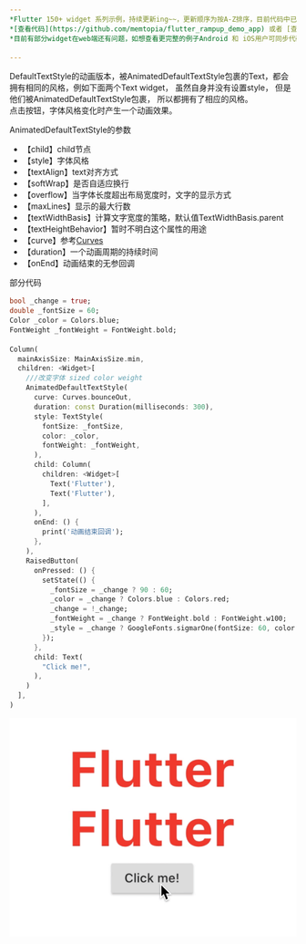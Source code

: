 ```yaml
---
*Flutter 150+ widget 系列示例，持续更新ing~~，更新顺序为按A-Z排序，目前代码中已包含150+个示例。*<br>
*[查看代码](https://github.com/memtopia/flutter_rampup_demo_app) 或者 [查看web完整示例](https://memtopia.github.io)*<br>
*目前有部分widget在web端还有问题，如想查看更完整的例子Android 和 iOS用户可同步代码后编译安装到手机上查看*

---
```



DefaultTextStyle的动画版本，被AnimatedDefaultTextStyle包裹的Text，都会拥有相同的风格，例如下面两个Text widget， 虽然自身并没有设置style， 但是他们被AnimatedDefaultTextStyle包裹， 所以都拥有了相应的风格。<br>
点击按钮，字体风格变化时产生一个动画效果。<br>

AnimatedDefaultTextStyle的参数
* 【child】child节点
* 【style】字体风格
* 【textAlign】text对齐方式
* 【softWrap】是否自适应换行
* 【overflow】当字体长度超出布局宽度时，文字的显示方式
* 【maxLines】显示的最大行数
* 【textWidthBasis】计算文字宽度的策略，默认值TextWidthBasis.parent
* 【textHeightBehavior】暂时不明白这个属性的用途
* 【curve】参考[Curves](https://api.flutter-io.cn/flutter/animation/Curves-class.html)
* 【duration】一个动画周期的持续时间
* 【onEnd】动画结束的无参回调

部分代码

```dart
bool _change = true;
double _fontSize = 60;
Color _color = Colors.blue;
FontWeight _fontWeight = FontWeight.bold;

Column(
  mainAxisSize: MainAxisSize.min,
  children: <Widget>[
    ///改变字体 sized color weight
    AnimatedDefaultTextStyle(
      curve: Curves.bounceOut,
      duration: const Duration(milliseconds: 300),
      style: TextStyle(
        fontSize: _fontSize,
        color: _color,
        fontWeight: _fontWeight,
      ),
      child: Column(
        children: <Widget>[
          Text('Flutter'),
          Text('Flutter'),
        ],
      ),
      onEnd: () {
        print('动画结束回调');
      },
    ),
    RaisedButton(
      onPressed: () {
        setState(() {
          _fontSize = _change ? 90 : 60;
          _color = _change ? Colors.blue : Colors.red;
          _change = !_change;
          _fontWeight = _change ? FontWeight.bold : FontWeight.w100;
          _style = _change ? GoogleFonts.sigmarOne(fontSize: 60, color: Colors.blue) : GoogleFonts.macondo(fontSize: 40, color: Colors.blue);
        });
      },
      child: Text(
        "Click me!",
      ),
    )
  ],
)
```
![AnimatedDefaultTextStyle](https://github.com/memtopia/flutter_rampup/raw/master/images/AnimatedDefaultTextStyle1.gif)


